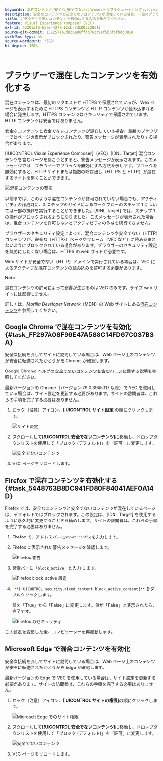 ```yaml
---
keywords: 混在コンテンツ;安全な;安全でない;chrome;トラブルシューティング;vec;visual experience composer;安全でない;http;https;firefox;internet explorer
description: 安全なコンテンツと安全でないコンテンツが混在している場合、一部のブラウザーではページの表示がブロックされます。Chrome、Firefox および Edge で混合コンテンツを有効にする方法を説明します。
title: ブラウザーで混在コンテンツを有効にする方法を教えてください。
feature: Visual Experience Composer (VEC)
exl-id: a2209af6-65e5-427e-b2cb-53b803728ef3
source-git-commit: 152257a52d836a88ffcd76cd9af5b3fbfbdc0839
workflow-type: ht
source-wordcount: '588'
ht-degree: 100%

---
```


# ブラウザーで混在したコンテンツを有効化する

混在コンテンツは、最初のリクエストが HTTPS で保護されているが、Web ページを表示するために HTTPS コンテンツ&#x200B;*と* HTTP コンテンツが読み込まれる場合に発生します。HTTPS コンテンツはセキュリティで保護されています。HTTP コンテンツは安全ではありません。

安全なコンテンツと安全でないコンテンツが混在している場合、最新のブラウザーではページの表示がブロックされたり、警告メッセージが表示されたりする場合があります。

[!UICONTROL Visual Experience Composer]（VEC）[!DNL Target] 混合コンテンツを含むページを開こうとすると、警告メッセージが表示されます。このメッセージでは、ブラウザーでブロックを無効にする方法を示します。ブロックを無効にすると、HTTP サイトまたは複数の呼び出し（HTTPS と HTTP）が混在するサイトを開くことができます。

![混在コンテンツの警告](/help/main/c-experiences/c-visual-experience-composer/r-troubleshoot-composer/assets/mixed_content_warning.png)

以前までは、このような混在コンテンツが許可されていない場合でも、アクティビティの作成時に、3 ステップのガイドによるワークフローのステップ 1 については一部の操作を実行することができました。[!DNL Target] では、ステップ 1 の操作がブロックされるようになりました。このメッセージが表示された場合は、混合コンテンツを許可しないとアクティビティの作成を続行できません。

ブラウザーのセキュリティ設定によって、混合コンテンツや安全でない（HTTP）コンテンツが、安全な（HTTPS）ページやフレーム（VEC など）に読み込まれないようにブロックされている場合があります。ブラウザーのセキュリティ設定を無効にしたくない場合は、HTTPS の web サイトが必要です。

Web サイトが安全でない（HTTP）ドメインで実行されている場合は、VEC によるアクティブな混在コンテンツの読み込みを許可する必要があります。

>[!NOTE]
>
>混在コンテンツの許可によって影響が生じるのは VEC のみです。ライブ web サイトには影響しません。

詳しくは、*Mozilla Developer Network*（MDN）の Web サイトにある[混在コンテンツ](https://developer.mozilla.org/en-US/docs/Web/Security/Mixed_content)を参照してください。

## Google Chrome で混在コンテンツを有効化 {#task_FF297A08F66E47A588C14FD67C037B3A}

安全な接続を介してサイトに訪問している場合は、Web ページ上のコンテンツが安全に転送されたかどうかを Chrome が確認します。

Google Chrome ヘルプの[安全でないコンテンツを含むページ](https://support.google.com/chrome/answer/1342714?hl=ja)に関する説明を参照してください。

最新バージョンの Chrome（バージョン 79.0.3945.117 以降）で VEC を使用している場合は、サイト設定を更新する必要があります。サイトの訪問者は、これらの手順を完了する必要はありません。

1. ロック（注意）アイコン、**[!UICONTROL サイト設定]**&#x200B;の順にクリックします。

   ![サイト設定](/help/main/c-experiences/c-visual-experience-composer/r-troubleshoot-composer/assets/site-settings.png)

1. スクロールして&#x200B;**[!UICONTROL 安全でないコンテンツ]**&#x200B;に移動し、ドロップダウンリストを使用して「ブロック (デフォルト)」を「許可」に変更します。

   ![安全でないコンテンツ](/help/main/c-experiences/c-visual-experience-composer/r-troubleshoot-composer/assets/insecure-content.png)

1. VEC ページをリロードします。

## Firefox で混在コンテンツを有効化する {#task_5448763B8DC941FD80F84041AEF0A14D}

Firefox では、安全なコンテンツと安全でないコンテンツが混在しているページは、デフォルトではブロックされます。この設定は、[!DNL Target] を使用するように永久的に変更することをお勧めします。サイトの訪問者は、これらの手順を完了する必要はありません。

1. Firefox で、アドレスバーに`about:config`を入力します。
1. Firefox に表示された警告メッセージを確認します。

   ![Firefox 警告](/help/main/c-experiences/c-visual-experience-composer/r-troubleshoot-composer/assets/firefox.png)

1. 検索バーに「`block_active`」と入力 します。

   ![Firefox block_active 設定](/help/main/c-experiences/c-visual-experience-composer/r-troubleshoot-composer/assets/firefox3.png)

1. ` **[!UICONTROL security.mixed_content.block_active_content]**` をダブルクリックします。

   値を「True」から「False」に変更します。値が「False」と表示されたら、完了です。

   ![Firefox のセキュリティ](/help/main/c-experiences/c-visual-experience-composer/r-troubleshoot-composer/assets/firefox2.png)

この設定を変更した後、コンピューターを再起動します。

## Microsoft Edge で混合コンテンツを有効化

安全な接続を介してサイトに訪問している場合は、Web ページ上のコンテンツが安全に転送されたかどうかを Edge が確認します。

最新バージョンの Edge で VEC を使用している場合は、サイト設定を更新する必要があります。サイトの訪問者は、これらの手順を完了する必要はありません。

1. ロック（注意）アイコン、**[!UICONTROL サイトの権限]**&#x200B;の順にクリックします。

   ![Microsoft Edge でのサイト権限](/help/main/c-experiences/c-visual-experience-composer/r-troubleshoot-composer/assets/ms-edge.png)

1. スクロールして&#x200B;**[!UICONTROL 安全でないコンテンツ]**&#x200B;に移動し、ドロップダウンリストを使用して「ブロック (デフォルト)」を「許可」に変更します。

   ![安全でないコンテンツ](/help/main/c-experiences/c-visual-experience-composer/r-troubleshoot-composer/assets/ms-edge-2.png)

1. VEC ページをリロードします。
